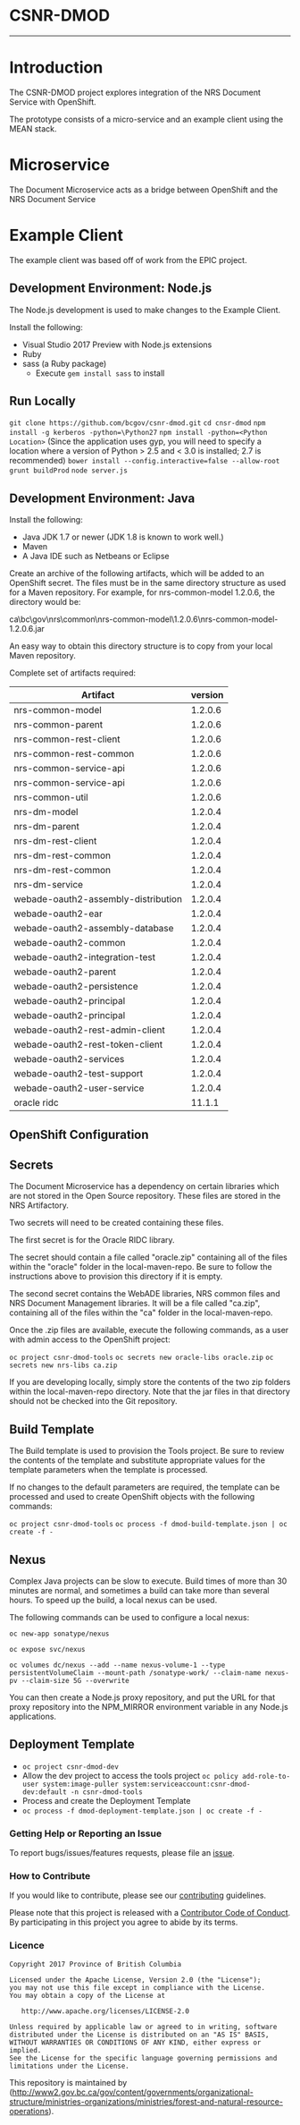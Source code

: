 # CSNR-DMOD #

-------------

# Introduction #
The CSNR-DMOD project explores integration of the NRS Document Service with OpenShift.

The prototype consists of a micro-service and an example client using the MEAN stack.

# Microservice #

The Document Microservice acts as a bridge between OpenShift and the NRS Document Service


# Example Client #

The example client was based off of work from the EPIC project.  

Development Environment: Node.js
--------------------------------
The Node.js development is used to make changes to the Example Client.

Install the following:
- Visual Studio 2017 Preview with Node.js extensions
- Ruby
- sass (a Ruby package)
	- Execute `gem install sass` to install

Run Locally
----------
`git clone https://github.com/bcgov/csnr-dmod.git`
`cd cnsr-dmod`
`npm install -g kerberos -python=\Python27` 
`npm install -python=<Python Location>`  (Since the application uses gyp, you will need to specify a location where a version of Python > 2.5 and < 3.0 is installed; 2.7 is recommended)
`bower install --config.interactive=false --allow-root`
`grunt buildProd`
`node server.js`

Development Environment: Java
----------------------------

Install the following:
- Java JDK 1.7 or newer  (JDK 1.8 is known to work well.)
- Maven
- A Java IDE such as Netbeans or Eclipse

Create an archive of the following artifacts, which will be added to an OpenShift secret.  The files must be in the same directory structure as used for a Maven repository.  For example, for nrs-common-model 1.2.0.6, the directory would be:
    
ca\bc\gov\nrs\common\nrs-common-model\1.2.0.6\nrs-common-model-1.2.0.6.jar

An easy way to obtain this directory structure is to copy from your local Maven repository.

Complete set of artifacts required:

| Artifact | version |
| -------- | ------- |
| nrs-common-model | 1.2.0.6 |
| nrs-common-parent | 1.2.0.6 |
| nrs-common-rest-client | 1.2.0.6 |
| nrs-common-rest-common | 1.2.0.6 |
| nrs-common-service-api | 1.2.0.6 |
| nrs-common-service-api | 1.2.0.6 |
| nrs-common-util        | 1.2.0.6 |
| nrs-dm-model           | 1.2.0.4 |
| nrs-dm-parent          | 1.2.0.4 |
| nrs-dm-rest-client     | 1.2.0.4 |
| nrs-dm-rest-common     | 1.2.0.4 |
| nrs-dm-rest-common     | 1.2.0.4 |
| nrs-dm-service         | 1.2.0.4 |
| webade-oauth2-assembly-distribution | 1.2.0.4 |
| webade-oauth2-ear | 1.2.0.4 |
| webade-oauth2-assembly-database | 1.2.0.4 |
| webade-oauth2-common | 1.2.0.4 |
| webade-oauth2-integration-test | 1.2.0.4 |
| webade-oauth2-parent | 1.2.0.4 |
| webade-oauth2-persistence | 1.2.0.4 | 
| webade-oauth2-principal | 1.2.0.4 |
| webade-oauth2-principal | 1.2.0.4 | 
| webade-oauth2-rest-admin-client | 1.2.0.4 |
| webade-oauth2-rest-token-client | 1.2.0.4 |
| webade-oauth2-services | 1.2.0.4 |
| webade-oauth2-test-support | 1.2.0.4 |
| webade-oauth2-user-service | 1.2.0.4 | 
| oracle ridc | 11.1.1 | 

OpenShift Configuration
-----------------------

Secrets
-------
The Document Microservice has a dependency on certain libraries which are not stored in the Open Source repository.  These files are stored in the NRS Artifactory.

Two secrets will need to be created containing these files.

The first secret is for the Oracle RIDC library.  

The secret should contain a file called "oracle.zip" containing all of the files within the "oracle" folder in the local-maven-repo.  Be sure to follow the instructions above to provision this directory if it is empty.

The second secret contains the WebADE libraries, NRS common files and NRS Document Management libraries.  It will be a file called "ca.zip", containing all of the files within the "ca" folder in the local-maven-repo.

Once the .zip files are available, execute the following commands, as a user with admin access to the OpenShift project:

`oc project csnr-dmod-tools`
`oc secrets new oracle-libs oracle.zip`
`oc secrets new nrs-libs ca.zip`

If you are developing locally, simply store the contents of the two zip folders within the local-maven-repo directory.  Note that the jar files in that directory should not be checked into the Git repository.

Build Template
--------------
The Build template is used to provision the Tools project.  Be sure to review the contents of the template and substitute appropriate values for the template parameters when the template is processed.

If no changes to the default parameters are required, the template can be processed and used to create OpenShift objects with the following commands:

`oc project csnr-dmod-tools`
`oc process -f dmod-build-template.json | oc create -f -` 

Nexus
-----
Complex Java projects can be slow to execute.  Build times of more than 30 minutes are normal, and sometimes a build can take more than several hours.  To speed up the build, a local nexus can be used.

The following commands can be used to configure a local nexus:

`oc new-app sonatype/nexus`

`oc expose svc/nexus`

`oc volumes dc/nexus --add --name nexus-volume-1 --type persistentVolumeClaim --mount-path /sonatype-work/ --claim-name nexus-pv --claim-size 5G --overwrite`


You can then create a Node.js proxy repository, and put the URL for that proxy repository into the NPM_MIRROR environment variable in any Node.js applications.


Deployment Template
-------------------

- `oc project csnr-dmod-dev`
- Allow the dev project to access the tools project
`oc policy add-role-to-user system:image-puller system:serviceaccount:csnr-dmod-dev:default -n csnr-dmod-tools`
- Process and create the Deployment Template
- `oc process -f dmod-deployment-template.json | oc create -f -`


### Getting Help or Reporting an Issue
To report bugs/issues/features requests, please file an [issue](https://github.com/bcgov/csnr-dmod/issues/).

### How to Contribute
If you would like to contribute, please see our [contributing](contributing.md) guidelines.

Please note that this project is released with a [Contributor Code of Conduct](code_of_conduct.md). By participating in this project you agree to abide by its terms.

### Licence
	Copyright 2017 Province of British Columbia

    Licensed under the Apache License, Version 2.0 (the "License");
    you may not use this file except in compliance with the License.
    You may obtain a copy of the License at 

       http://www.apache.org/licenses/LICENSE-2.0

    Unless required by applicable law or agreed to in writing, software
    distributed under the License is distributed on an "AS IS" BASIS,
    WITHOUT WARRANTIES OR CONDITIONS OF ANY KIND, either express or implied.
    See the License for the specific language governing permissions and
    limitations under the License.

This repository is maintained by (http://www2.gov.bc.ca/gov/content/governments/organizational-structure/ministries-organizations/ministries/forest-and-natural-resource-operations). 





